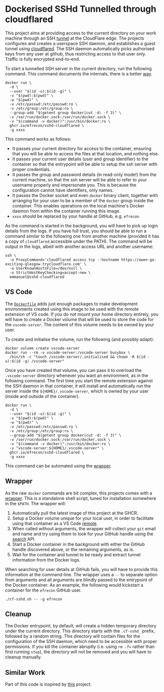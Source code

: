 # Dockerised SSHd Tunnelled through cloudflared

This project aims at providing access to the current directory on your work
machine through an SSH [tunnel] at the CloudFlare edge. The projects configures
and creates a userspace SSH daemon, and establishes a guest tunnel using
[cloudflared]. The SSH daemon automatically picks authorised keys from any user
at github, thus restricting access to that user only. Traffic is fully encrypted
end-to-end.

  [tunnel]: https://developers.cloudflare.com/cloudflare-one/connections/connect-apps/do-more-with-tunnels/trycloudflare/
  [cloudflared]: https://github.com/cloudflare/cloudflared

To start a tunnelled SSH server in the current directory, run the following
command. This command documents the internals, there is a better
[way](#wrapper).

```shell
docker run \
  -d \
  --user "$(id -u):$(id -g)" \
  -v "$(pwd):$(pwd)" \
  -w "$(pwd)" \
  -v /etc/passwd:/etc/passwd:ro \
  -v /etc/group:/etc/group:ro \
  --group-add "$(getent group docker|cut -d: -f 3)" \
  -v /var/run/docker.sock:/var/run/docker.sock \
  -v "$(command -v docker)":/usr/bin/docker:ro \
  ghcr.io/efrecon/sshd-cloudflared \
  -g xxxx
```

This command works as follows:

+ It passes your current directory for access to the container, ensuring that
  you will be able to access the files at that location, and nothing else.
+ It passes your current user details (user and group identifier) to the
  container so that the entrypoint will be able to setup the ssh server with
  proper credentials.
+ It passes the group and password details (in read-only mode!) from the current
  machine, so that the ssh server will be able to refer to your username
  properly and impersonate you. This is because the configuration cannot have
  identifiers, only names.
+ It passes the Docker socket and even `docker` binary client, together with
  arranging for your user to be a member of the `docker` group inside the
  container. This enables operations on the local machine's Docker daemon from
  within the container running this image.
+ `xxxx` should be replaced by your handle at GitHub, e.g. `efrecon`

As the command is started in the background, you will have to pick up login
details from the logs. If you have full trust, you should be able to run a
command similar to the following one from another machine (provided it has a
copy of `cloudflared` accessible under the PATH). The command will be output in
the logs, albeit with another access URL and another username:

```shell
ssh \
  -o ProxyCommand='cloudflared access tcp --hostname https://owen-go-exciting-glasgow.trycloudflare.com' \
  -o UserKnownHostsFile=/dev/null \
  -o StrictHostKeyChecking=accept-new \
  emmanuel@sshd-cloudflared
```

## VS Code

The [`Dockerfile`](./Dockerfile) adds just enough packages to make development
environments created using this image to be used with the remote extension of VS
code. If you do not mount your home directory entirely, you will have to create
a Docker volume that will be used to store the code for the `vscode-server`. The
content of this volume needs to be owned by your user.

To create and initialise the volume, run the following (and possibly adapt):

```shell
docker volume create vscode-server
docker run --rm -v vscode-server:/vscode-server busybox \
  /bin/sh -c "touch /vscode-server/.initialised && chown -R $(id -u):$(id -g) /vscode-server"
```

Once you have created that volume, you can pass it to overload the
`.vscode-server` directory whenever you want an environment, as in the following
command. The first time you start the remote extension against the SSH daemon in
that container, it will install and automatically run the server inside the
`${HOME}/.vscode-server`, which is owned by your user (inside and outside of the
container).

```shell
docker run \
  -d \
  --user "$(id -u):$(id -g)" \
  -v "$(pwd):$(pwd)" \
  -w "$(pwd)" \
  -v /etc/passwd:/etc/passwd:ro \
  -v /etc/group:/etc/group:ro \
  --group-add "$(getent group docker|cut -d: -f 3)" \
  -v /var/run/docker.sock:/var/run/docker.sock \
  -v "$(command -v docker)":/usr/bin/docker:ro \
  -v "vscode-server:${HOME}/.vscode-server" \
  ghcr.io/efrecon/sshd-cloudflared \
  -g xxxx
```

This command can be automated using the [wrapper](#wrapper).

## Wrapper

As the raw `docker` commands are bit complex, this projects comes with a
[wrapper](./cf-sshd.sh). This is a standalone shell script, tuned for
installation somewhere in the `$PATH`. The wrapper will:

1. Automatically pull the latest image of this project at the GHCR.
2. Setup a Docker volume unique for your local user, in order to facilitate
   using that container as a VS Code [remote](#vs-code).
3. When called without arguments, the wrapper will collect your `git` email and
   name and try using them to look for your GitHub handle using the [search]
   API.
4. Start a Docker container in the background with either the GitHub handle
   discovered above, or the remaining arguments, as is.
5. Wait for the container and tunnel to be ready and extract tunnel information
   from the Docker logs.

When searching for user details at GitHub fails, you will have to provide this
information at the command-line. The wrapper uses a `--` to separate option from
arguments and all arguments are blindly passed to the entrypoint of the Docker
container. As an example, the following would kickstart a container for the
`efrecon` GitHub user.

```shell
./cf-sshd.sh -- -g efrecon
```

  [search]: https://docs.github.com/en/search-github/searching-on-github/searching-users

## Cleanup

The Docker entrypoint, by default, will create a hidden temporary directory
under the current directory. This directory starts with the `.cf-sshd_` prefix,
followed by a random string. This directory will contain files for the
configuration of the SSH daemon, which need to be accessible with proper
permissions. If you kill the container abruptly (i.e. using `rm -fv` rather than
first running `stop`), the directory will not be removed and you will have to
cleanup manually.
## Similar Work

Part of this code is inspired by [this] project.

  [this]: https://github.com/valeriangalliat/action-sshd-cloudflared


